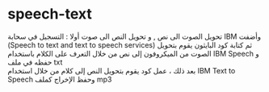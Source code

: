 # speech-text
تحويل الصوت  الى نص , و تحويل النص الى صوت 
أولا : التسجيل في سحابة IBM وأضفت (Speech to text and text to speech services) 
ثم كتابة كود البايثون يقوم بتحويل الصوت من الميكروفون إلى نص من خلال التعرف على الكلام باستخدام IBM Speech و حفظه في ملف txt  
بعد ذلك ، عمل كود  يقوم بتحويل النص إلى كلام من خلال استخدام IBM Text to Speech وحفظ الإخراج كملف mp3

